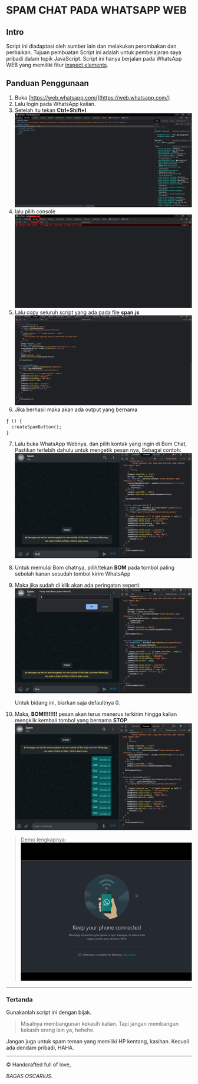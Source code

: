 # SPAM CHAT PADA WHATSAPP WEB

## Intro

Script ini diadaptasi oleh sumber lain dan melakukan perombakan dan perbaikan.
Tujuan pembuatan Script ini adalah untuk pembelajaran saya pribadi dalam topik JavaScript.
Script ini hanya berjalan pada WhatsApp WEB yang memiliki fitur [inspect elements](https://www.jetorbit.com/panduan/pengertianfungsi-dan-cara-inspect-elemen/).

## Panduan Penggunaan

1. Buka [https://web.whatsapp.com/](https://web.whatsapp.com/)
2. Lalu login pada WhatsApp kalian.
3. Setelah itu tekan <b>Ctrl+Shift+I</b>
   ![inspect elements](/img/inspect.png)
4. lalu pilih console
   ![console](/img/console.png)
5. Lalu copy seluruh script yang ada pada file <b>span.js</b>
   ![copy](/img/copy.png)
6. Jika berhasil maka akan ada output yang bernama

```
ƒ () {
  createSpamButton();
}
```

7. Lalu buka WhatsApp Webnya, dan pilih kontak yang ingin di Bom Chat, Pastikan terlebih dahulu untuk mengetik pesan nya, Sebagai contoh:
   ![spam](/img/spam.png)
8. Untuk memulai Bom chatnya, pilih/tekan <b>BOM</b> pada tombol paling sebelah kanan sesudah tombol kirim WhatsApp
9. Maka jika sudah di klik akan ada peringatan seperti:
   ![alert](/img/alert.png)

   Untuk bidang ini, biarkan saja defaultnya 0.

10. Maka, <b>BOM!!!!!!!!</b> pesan akan terus menerus terkirim hingga kalian mengklik kembali tombol yang bernama <b>STOP</b>.
    ![stop](/img/stop.png)

> Demo lengkapnya:
> ![demo](/img/demo.gif)

<hr>

### Tertanda

Gunakanlah script ini dengan bijak.

> Misalnya membangunan kekasih kalian. Tapi jangan membangun kekasih orang lain ya, hehehe.

Jangan juga untuk spam teman yang memiliki HP kentang, kasihan. Kecuali ada dendam pribadi, HAHA.

<hr>

&copy; Handcrafted full of love,

<i>BAGAS OSCARIUS.</i>
